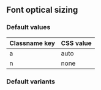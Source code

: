 ## Font optical sizing


<!-- <values.fontOpticalSizing> -->
### Default values
|Classname key|CSS value|
|-------------|---------|
|a            |auto     |
|n            |none     |

<!-- </values.fontOpticalSizing> -->


<!-- <variants.fontOpticalSizing> -->
### Default variants

<!-- </variants.fontOpticalSizing> -->
